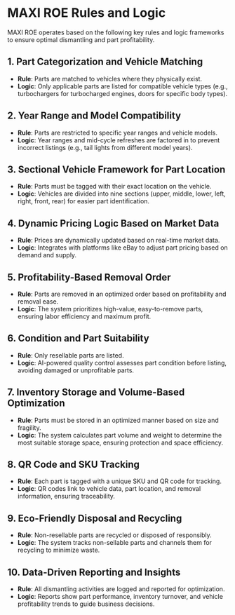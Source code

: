 # MAXI ROE Rules and Logic

MAXI ROE operates based on the following key rules and logic frameworks to ensure optimal dismantling and part profitability.

## 1. Part Categorization and Vehicle Matching

- **Rule**: Parts are matched to vehicles where they physically exist.
- **Logic**: Only applicable parts are listed for compatible vehicle types (e.g., turbochargers for turbocharged engines, doors for specific body types).

## 2. Year Range and Model Compatibility

- **Rule**: Parts are restricted to specific year ranges and vehicle models.
- **Logic**: Year ranges and mid-cycle refreshes are factored in to prevent incorrect listings (e.g., tail lights from different model years).

## 3. Sectional Vehicle Framework for Part Location

- **Rule**: Parts must be tagged with their exact location on the vehicle.
- **Logic**: Vehicles are divided into nine sections (upper, middle, lower, left, right, front, rear) for easier part identification.

## 4. Dynamic Pricing Logic Based on Market Data

- **Rule**: Prices are dynamically updated based on real-time market data.
- **Logic**: Integrates with platforms like eBay to adjust part pricing based on demand and supply.

## 5. Profitability-Based Removal Order

- **Rule**: Parts are removed in an optimized order based on profitability and removal ease.
- **Logic**: The system prioritizes high-value, easy-to-remove parts, ensuring labor efficiency and maximum profit.

## 6. Condition and Part Suitability

- **Rule**: Only resellable parts are listed.
- **Logic**: AI-powered quality control assesses part condition before listing, avoiding damaged or unprofitable parts.

## 7. Inventory Storage and Volume-Based Optimization

- **Rule**: Parts must be stored in an optimized manner based on size and fragility.
- **Logic**: The system calculates part volume and weight to determine the most suitable storage space, ensuring protection and space efficiency.

## 8. QR Code and SKU Tracking

- **Rule**: Each part is tagged with a unique SKU and QR code for tracking.
- **Logic**: QR codes link to vehicle data, part location, and removal information, ensuring traceability.

## 9. Eco-Friendly Disposal and Recycling

- **Rule**: Non-resellable parts are recycled or disposed of responsibly.
- **Logic**: The system tracks non-sellable parts and channels them for recycling to minimize waste.

## 10. Data-Driven Reporting and Insights

- **Rule**: All dismantling activities are logged and reported for optimization.
- **Logic**: Reports show part performance, inventory turnover, and vehicle profitability trends to guide business decisions.
